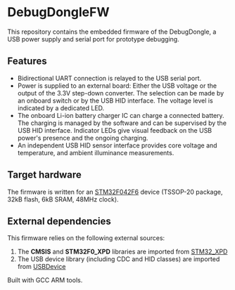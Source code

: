 # DebugDongleFW

This repository contains the embedded firmware of the DebugDongle,
a USB power supply and serial port for prototype debugging. 

## Features
- Bidirectional UART connection is relayed to the USB serial port.
- Power is supplied to an external board:
Either the USB voltage or the output of the 3.3V step-down converter.
The selection can be made by an onboard switch or by the USB HID interface.
The voltage level is indicated by a dedicated LED.
- The onboard Li-ion battery charger IC can charge a connected battery.
The charging is managed by the software and can be supervised by the USB HID interface.
Indicator LEDs give visual feedback on the USB power's presence and the ongoing charging.
- An independent USB HID sensor interface provides core voltage and temperature,
and ambient illuminance measurements.

## Target hardware
The firmware is written for an [STM32F042F6](http://www.st.com/en/microcontrollers/stm32f042f6.html) 
device (TSSOP-20 package, 32kB flash, 6kB SRAM, 48MHz clock).

## External dependencies

This firmware relies on the following external sources:
1. The **CMSIS** and **STM32F0_XPD** libraries are imported from [STM32_XPD](https://github.com/IntergatedCircuits/STM32_XPD)
2. The USB device library (including CDC and HID classes) are imported from [USBDevice](https://github.com/IntergatedCircuits/USBDevice)

Built with GCC ARM tools.
